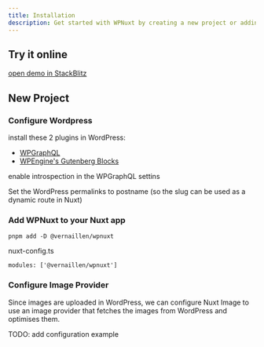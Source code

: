```yaml
---
title: Installation
description: Get started with WPNuxt by creating a new project or adding it to an existing Nuxt application.
---
```


## Try it online

[open demo in StackBlitz](https://stackblitz.com/github/vernaillen/wpnuxt-demo)

## New Project

### Configure Wordpress

install these 2 plugins in WordPress:
 * [WPGraphQL](https://wordpress.org/plugins/wp-graphql/)
 * [WPEngine's Gutenberg Blocks](https://github.com/wpengine/wp-graphql-content-blocks)

enable introspection in the WPGraphQL settins

Set the WordPress permalinks to postname (so the slug can be used as a dynamic route in Nuxt)


### Add WPNuxt to your Nuxt app

```
pnpm add -D @vernaillen/wpnuxt
```

nuxt-config.ts
```
modules: ['@vernaillen/wpnuxt']
```

### Configure Image Provider

Since images are uploaded in WordPress, we can configure Nuxt Image to use an image provider that fetches the images from WordPress and optimises them.

TODO: add configuration example
